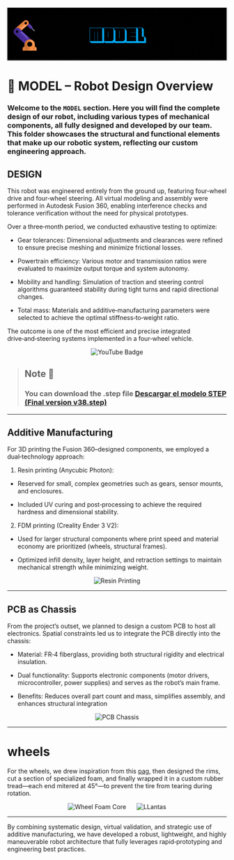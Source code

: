 ![GIF](D2%20ROBOTICS%20-%20MODEL.gif)


# 🧩 MODEL – Robot Design Overview

### Welcome to the `MODEL` section. Here you will find the complete design of our robot, including various types of mechanical components, all fully designed and developed by our team. This folder showcases the structural and functional elements that make up our robotic system, reflecting our custom engineering approach.

## DESIGN

This robot was engineered entirely from the ground up, featuring four‑wheel drive and four‑wheel steering. All virtual modeling and assembly were performed in Autodesk Fusion 360, enabling interference checks and tolerance verification without the need for physical prototypes.

Over a three‑month period, we conducted exhaustive testing to optimize:
- Gear tolerances: Dimensional adjustments and clearances were refined to ensure precise meshing and minimize frictional losses.

- Powertrain efficiency: Various motor and transmission ratios were evaluated to maximize output torque and system autonomy.

- Mobility and handling: Simulation of traction and steering control algorithms guaranteed stability during tight turns and rapid directional changes.

- Total mass: Materials and additive‑manufacturing parameters were selected to achieve the optimal stiffness‑to‑weight ratio.


The outcome is one of the most efficient and precise integrated drive‑and‑steering systems implemented in a four‑wheel vehicle.

<p align="center">
  <img src="https://github.com/user-attachments/assets/33eb4b2c-921f-4994-8330-f2ba8f8b8fe5" alt="YouTube Badge" />
</p>

> ## **Note 🔔**  
> ### You can download the .step file [Descargar el modelo STEP (Final version v38.step)](https://github.com/Dravex18/D2-Robotics-WRO2025/releases/download/v38/Final%20version%20v38.step)






---


## Additive Manufacturing

For 3D printing the Fusion 360–designed components, we employed a dual‑technology approach:

1. Resin printing (Anycubic Photon):

- Reserved for small, complex geometries such as gears, sensor mounts, and enclosures.

- Included UV curing and post‑processing to achieve the required hardness and dimensional stability.

2. FDM printing (Creality Ender 3 V2):
 - Used for larger structural components where print speed and material economy are prioritized (wheels, structural frames).

 - Optimized infill density, layer height, and retraction settings to maintain mechanical strength while minimizing weight.

<p align="center">
  <img 
    src="https://github.com/user-attachments/assets/15b76466-0532-444d-9004-3f135915a97f" 
    width="300" 
    height="300" 
    alt="Resin Printing"
  </p>




---

## PCB as Chassis

From the project’s outset, we planned to design a custom PCB to host all electronics. Spatial constraints led us to integrate the PCB directly into the chassis:

- Material: FR‑4 fiberglass, providing both structural rigidity and electrical insulation.

- Dual functionality: Supports electronic components (motor drivers, microcontroller, power supplies) and serves as the robot’s main frame.

- Benefits: Reduces overall part count and mass, simplifies assembly, and enhances structural integration


<p align="center">
  <img
    src="https://github.com/user-attachments/assets/c2cdef05-dc74-446f-ba78-8e6435c45050"
    width="300"
    height="300"
    alt="PCB Chassis"
  >
</p>





---
# wheels

For the wheels, we drew inspiration from this [pag](https://sites.google.com/view/fridayroboticsdreamproyectos/ruedas-japonesas-robotracer-japanese-robotracer-wheels), then designed the rims, cut a section of specialized foam, and finally wrapped it in a custom rubber tread—each end mitered at 45°—to prevent the tire from tearing during rotation.



<p align="center">
  <img
    src="https://github.com/user-attachments/assets/c62a6825-1d12-4070-be1c-b7644fae9dd3"
    width="300"
    height="300"
    alt="Wheel Foam Core"
    style="margin-right: 20px;"
  />
  <img
    src="https://github.com/user-attachments/assets/197c7603-080b-4dba-9a85-a18217d9288d"
    width="300"
    height="300"
    alt="LLantas"
  />
</p>


---

By combining systematic design, virtual validation, and strategic use of additive manufacturing, we have developed a robust, lightweight, and highly maneuverable robot architecture that fully leverages rapid‑prototyping and engineering best practices.














